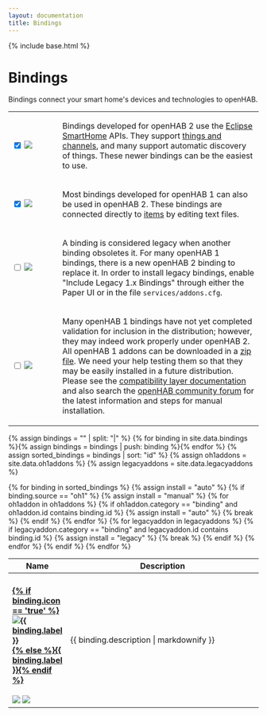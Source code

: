 ```yaml
---
layout: documentation
title: Bindings
---
```


{% include base.html %}

# Bindings

Bindings connect your smart home's devices and technologies to openHAB.

<table id="bindings-select" class="striped">
  <tbody>
    <tr>
      <td width="20%">
        <p>
          <input type="checkbox" class="filled-in" id="oh2-checkbox" checked="checked" />
          <label for="oh2-checkbox"><img src="{{base}}/images/tag-oh2.svg"></label>
        </p>
      </td>
      <td>
        <p>
        Bindings developed for openHAB 2 use the <a href="https://www.eclipse.org/smarthome/" target="_blank">Eclipse SmartHome</a> APIs.
        They support <a href="{{base}}/concepts/things.html">things and channels</a>, and many support automatic discovery of things.
        These newer bindings can be the easiest to use.
        </p>
      </td>
    </tr>
    <tr>
      <td>
        <p>
          <input type="checkbox" class="filled-in" id="oh1-checkbox" checked="checked" />
          <label for="oh1-checkbox"><img src="{{base}}/images/tag-oh1.svg"></label>
        </p>
      </td>
      <td>
        <p>
        Most bindings developed for openHAB 1 can also be used in openHAB 2.
        These bindings are connected directly to <a href="{{base}}/concepts/items.html">items</a> by editing text files.  
        </p>
      </td>
    </tr>
    <tr>
      <td>
        <p>
          <input type="checkbox" class="filled-in" id="legacy-checkbox" />
          <label for="legacy-checkbox"><img src="{{base}}/images/tag-install-legacy.svg"></label>
        </p>
      </td>
      <td>
        <p>
        A binding is considered legacy when another binding obsoletes it.
        For many openHAB 1 bindings, there is a new openHAB 2 binding to replace it.
        In order to install legacy bindings, enable "Include Legacy 1.x Bindings" through either the Paper UI or in the file <code>services/addons.cfg</code>.
        </p>
      </td>
    </tr>
    <tr>
      <td>
        <p>
          <input type="checkbox" class="filled-in" id="manual-checkbox" />
          <label for="manual-checkbox"><img src="{{base}}/images/tag-install-manual.svg"></label>
        </p>
      </td>
      <td>
        <p>
        Many openHAB 1 bindings have not yet completed validation for inclusion in the distribution; however, they may indeed work properly under openHAB 2.
        All openHAB 1 addons can be downloaded in a <a href="https://bintray.com/openhab/mvn/download_file?file_path=org%2Fopenhab%2Fdistro%2Fopenhab%2F1.9.0%2Fopenhab-1.9.0-addons.zip">zip file</a>.
        We need your help testing them so that they may be easily installed in a future distribution.
        Please see the <a href="{{base}}/developers/development/compatibilitylayer.html#how-to-use-openhab-1x-add-ons-that-are-not-part-of-the-distribution">compatibility layer documentation</a> and
        also search the <a href="https://community.openhab.org">openHAB community forum</a> for the latest information and steps for manual installation.
        </p>
      </td>
    </tr>
  </tbody>
</table>

{% assign bindings = "" | split: "|" %}
{% for binding in site.data.bindings %}{% assign bindings = bindings | push: binding %}{% endfor %}
{% assign sorted_bindings = bindings | sort: "id" %}
{% assign oh1addons = site.data.oh1addons %}
{% assign legacyaddons = site.data.legacyaddons %}

<table id="bindings-overview" class="bordered addon-table">
  <thead>
    <tr>
      <th data-field="label" width="20%">Name</th>
      <th data-field="description">Description</th>
    </tr>
  </thead>
  <tbody>
    {% for binding in sorted_bindings %}
        {% assign install = "auto" %}
        {% if binding.source == "oh1" %}
          {% assign install = "manual" %}
          {% for oh1addon in oh1addons %}
            {% if oh1addon.category == "binding" and oh1addon.id contains binding.id %}
        	  {% assign install = "auto" %}
        	  {% break %}
        	{% endif %}
          {% endfor %}
          {% for legacyaddon in legacyaddons %}
            {% if legacyaddon.category == "binding" and legacyaddon.id contains binding.id %}
        	  {% assign install = "legacy" %}
        	  {% break %}
        	{% endif %}
          {% endfor %}
        {% endif %}
        <tr class="install-{{install}} source-{{binding.source}}">
          <td>
            <h4><a href="{{base}}/addons/bindings/{{binding.id}}{% if binding.source == 'oh1' %}1{% endif %}/readme.html">{% if binding.icon == 'true' %}<img class="logo" src="{{base}}/images/addons/{{binding.id}}.png" title="{{ binding.label }}" alt="{{ binding.label }}" />{% else %}{{ binding.label }}{% endif %}</a></h4>
            <img src="{{base}}/images/tag-{{binding.source}}.svg"> <img src="{{base}}/images/tag-install-{{install}}.svg">
          </td>
          <td>{{ binding.description | markdownify }}</td>
        </tr>
    {% endfor %}
 </tbody>
</table>
